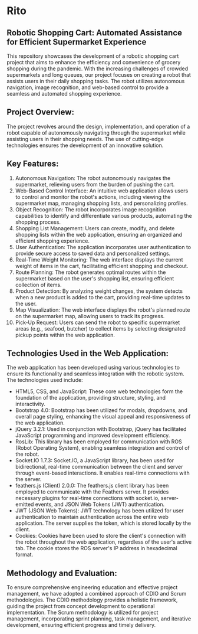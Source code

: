 # Rito

## Robotic Shopping Cart: Automated Assistance for Efficient Supermarket Experience

This repository showcases the development of a robotic shopping cart project that aims to enhance the efficiency and convenience of grocery shopping during the pandemic. With the increasing challenges of crowded supermarkets and long queues, our project focuses on creating a robot that assists users in their daily shopping tasks. The robot utilizes autonomous navigation, image recognition, and web-based control to provide a seamless and automated shopping experience.

## Project Overview:
The project revolves around the design, implementation, and operation of a robot capable of autonomously navigating through the supermarket while assisting users in their shopping needs. The use of cutting-edge technologies ensures the development of an innovative solution.

## Key Features:

1. Autonomous Navigation: The robot autonomously navigates the supermarket, relieving users from the burden of pushing the cart.
2. Web-Based Control Interface: An intuitive web application allows users to control and monitor the robot's actions, including viewing the supermarket map, managing shopping lists, and personalizing profiles.
3. Object Recognition: The robot incorporates image recognition capabilities to identify and differentiate various products, automating the shopping process.
4. Shopping List Management: Users can create, modify, and delete shopping lists within the web application, ensuring an organized and efficient shopping experience.
5. User Authentication: The application incorporates user authentication to provide secure access to saved data and personalized settings.
6. Real-Time Weight Monitoring: The web interface displays the current weight of items in the cart, facilitating efficient shopping and checkout.
7. Route Planning: The robot generates optimal routes within the supermarket based on the user's shopping list, ensuring efficient collection of items.
8. Product Detection: By analyzing weight changes, the system detects when a new product is added to the cart, providing real-time updates to the user.
9. Map Visualization: The web interface displays the robot's planned route on the supermarket map, allowing users to track its progress.
10. Pick-Up Request: Users can send the robot to specific supermarket areas (e.g., seafood, butcher) to collect items by selecting designated pickup points within the web application.

## Technologies Used in the Web Application:
The web application has been developed using various technologies to ensure its functionality and seamless integration with the robotic system. The technologies used include:

- HTML5, CSS, and JavaScript: These core web technologies form the foundation of the application, providing structure, styling, and interactivity.
- Bootstrap 4.0: Bootstrap has been utilized for modals, dropdowns, and overall page styling, enhancing the visual appeal and responsiveness of the web application.
- jQuery 3.2.1: Used in conjunction with Bootstrap, jQuery has facilitated JavaScript programming and improved development efficiency.
- RosLib: This library has been employed for communication with ROS (Robot Operating System), enabling seamless integration and control of the robot.
- Socket.IO 1.7.3: Socket.IO, a JavaScript library, has been used for bidirectional, real-time communication between the client and server through event-based interactions. It enables real-time connections with the server.
- feathers.js (Client) 2.0.0: The feathers.js client library has been employed to communicate with the Feathers server. It provides necessary plugins for real-time connections with socket.io, server-emitted events, and JSON Web Tokens (JWT) authentication.
- JWT (JSON Web Tokens): JWT technology has been utilized for user authentication to maintain authentication across the entire web application. The server supplies the token, which is stored locally by the client.
- Cookies: Cookies have been used to store the client's connection with the robot throughout the web application, regardless of the user's active tab. The cookie stores the ROS server's IP address in hexadecimal format.

## Methodology and Evaluation:
To ensure comprehensive engineering education and effective project management, we have adopted a combined approach of CDIO and Scrum methodologies. The CDIO methodology provides a holistic framework, guiding the project from concept development to operational implementation. The Scrum methodology is utilized for project management, incorporating sprint planning, task management, and iterative development, ensuring efficient progress and timely delivery.
